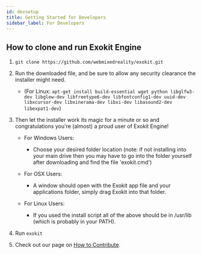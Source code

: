 ```yaml
---
id: devsetup 
title: Getting Started for Developers 
sidebar_label: For Developers 
---
```


## How to clone and run Exokit Engine
1. `git clone https://github.com/webmixedreality/exokit.git`

2. Run the downloaded file, and be sure to allow any security clearance the installer might need. 
	* (For Linux: `apt-get install build-essential wget python libglfw3-dev libglew-dev libfreetype6-dev libfontconfig1-dev uuid-dev libxcursor-dev libxinerama-dev libxi-dev libasound2-dev libexpat1-dev`)

3. Then let the installer work its magic for a minute or so and congratulations you're (almost) a proud user of Exokit Engine!

	* For Windows Users: 
		* Choose your desired folder location (note: if not installing into your main drive then you may have to go into the folder yourself after downloading and find the file 'exokit.cmd')
		
	* For OSX Users: 
		* A window should open with the Exokit app file and your applications folder, simply drag Exokit into that folder.
		
	* For Linux Users: 
		* If you used the install script all of the above should be in /usr/lib (which is probably in your PATH). 

4. Run `exokit`

5. Check out our page on [How to Contribute](contribute.md).
